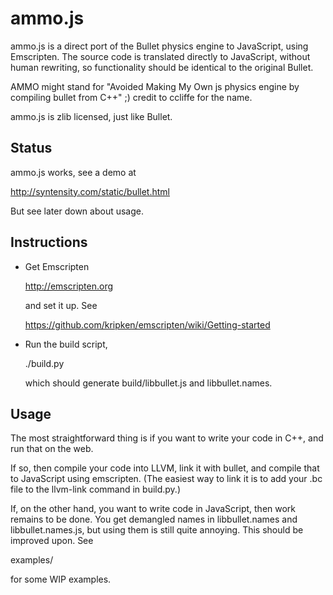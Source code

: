 ammo.js
=======

ammo.js is a direct port of the Bullet physics engine to JavaScript, using Emscripten. The source code is translated directly to JavaScript, without human rewriting, so functionality should be identical to the original Bullet.

AMMO might stand for "Avoided Making My Own js physics engine by compiling bullet from C++" ;) credit to ccliffe for the name.

ammo.js is zlib licensed, just like Bullet.


Status
------

ammo.js works, see a demo at

  http://syntensity.com/static/bullet.html

But see later down about usage.


Instructions
------------

 * Get Emscripten

      http://emscripten.org

   and set it up. See

      https://github.com/kripken/emscripten/wiki/Getting-started

 * Run the build script,

      ./build.py

   which should generate build/libbullet.js and libbullet.names.


Usage
-----

The most straightforward thing is if you want to write your code
in C++, and run that on the web.

If so, then compile your code into LLVM, link it with bullet,
and compile that to JavaScript using emscripten. (The easiest way
to link it is to add your .bc file to the llvm-link command in
build.py.)

If, on the other hand, you want to write code in JavaScript,
then work remains to be done. You get demangled names in
libbullet.names and libbullet.names.js, but using them is still
quite annoying. This should be improved upon. See

  examples/

for some WIP examples.

